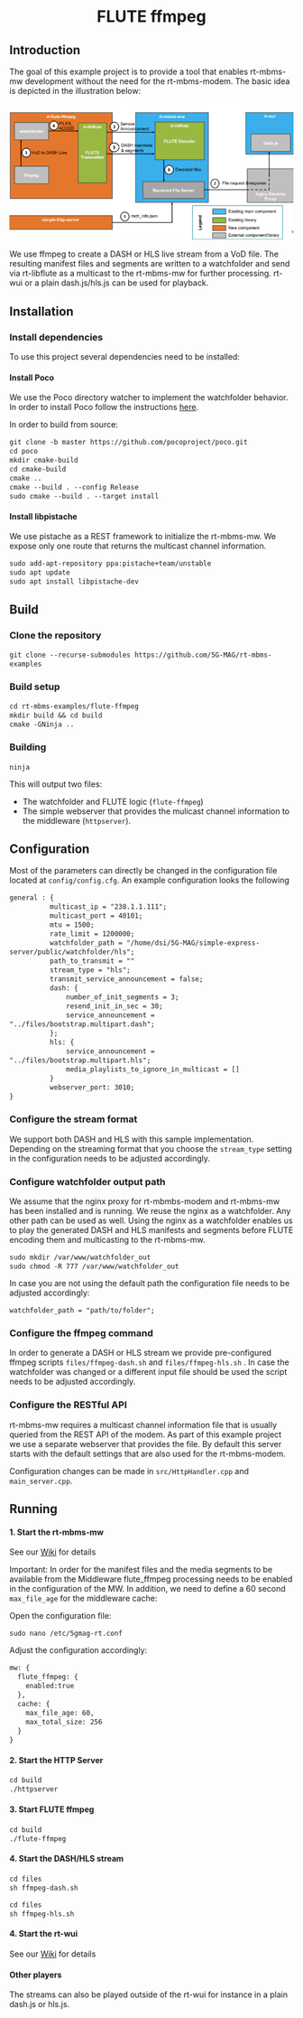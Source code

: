 <h1 align="center">FLUTE ffmpeg</h1>

## Introduction

The goal of this example project is to provide a tool that enables rt-mbms-mw development without the need for the
rt-mbms-modem. The basic idea is depicted in the illustration below:

![Architecture](files/wiki/flute-ffmpeg-architecture.png)

We use ffmpeg to create a DASH or HLS live stream from a VoD file. The resulting manifest files and segments are written to a
watchfolder and send via rt-libflute as a multicast to the rt-mbms-mw for further processing. rt-wui or a plain dash.js/hls.js
can be used for playback.

## Installation

### Install dependencies
To use this project several dependencies need to be installed:

#### Install Poco

We use the Poco directory watcher to implement the watchfolder behavior. In order to install Poco follow the
instructions [here](https://pocoproject.org/download.html).

In order to build from source:

````
git clone -b master https://github.com/pocoproject/poco.git
cd poco
mkdir cmake-build
cd cmake-build
cmake ..
cmake --build . --config Release
sudo cmake --build . --target install
````

#### Install libpistache

We use pistache as a REST framework to initialize the rt-mbms-mw. We expose only one route that returns the multicast
channel information.

````
sudo add-apt-repository ppa:pistache+team/unstable
sudo apt update
sudo apt install libpistache-dev
````

## Build

### Clone the repository

````
git clone --recurse-submodules https://github.com/5G-MAG/rt-mbms-examples
```` 

### Build setup

````
cd rt-mbms-examples/flute-ffmpeg
mkdir build && cd build
cmake -GNinja ..
````

### Building

````
ninja
````

This will output two files:  
* The watchfolder and FLUTE logic (`flute-ffmpeg`) 
* The simple webserver that provides the mulicast channel information to the middleware (`httpserver`).

## Configuration

Most of the parameters can directly be changed in the configuration file located at `config/config.cfg`. An example
configuration looks the following

````
general : {
          multicast_ip = "238.1.1.111";
          multicast_port = 40101;
          mtu = 1500;
          rate_limit = 1200000;
          watchfolder_path = "/home/dsi/5G-MAG/simple-express-server/public/watchfolder/hls";
          path_to_transmit = ""
          stream_type = "hls";
          transmit_service_announcement = false;
          dash: {
              number_of_init_segments = 3;
              resend_init_in_sec = 30;
              service_announcement = "../files/bootstrap.multipart.dash";
          };
          hls: {
              service_announcement = "../files/bootstrap.multipart.hls";
              media_playlists_to_ignore_in_multicast = []
          }
          webserver_port: 3010;
}
````

### Configure the stream format

We support both DASH and HLS with this sample implementation. Depending on the streaming format that you choose
the `stream_type` setting in the configuration needs to be adjusted accordingly.

### Configure watchfolder output path

We assume that the nginx proxy for rt-mbmbs-modem and rt-mbms-mw has been installed and is running. We reuse the nginx
as a watchfolder. Any other path can be used as well. Using the nginx as a watchfolder enables us to play the generated
DASH and HLS manifests and segments before FLUTE encoding them and multicasting to the rt-mbms-mw.

````
sudo mkdir /var/www/watchfolder_out
sudo chmod -R 777 /var/www/watchfolder_out
````

In case you are not using the default path the configuration file needs to be adjusted accordingly:

````
watchfolder_path = "path/to/folder";
````

### Configure the ffmpeg command

In order to generate a DASH or HLS stream we provide pre-configured ffmpeg scripts `files/ffmpeg-dash.sh`
and `files/ffmpeg-hls.sh` . In case the watchfolder was changed or a different input file should be used the script
needs to be adjusted accordingly.

### Configure the RESTful API

rt-mbms-mw requires a multicast channel information file that is usually queried from the REST API of the modem. As part
of this example project we use a separate webserver that provides the file. By default this server starts with the
default settings that are also used for the rt-mbms-modem.

Configuration changes can be made in `src/HttpHandler.cpp` and `main_server.cpp`.

## Running

#### 1. Start the rt-mbms-mw

See our [Wiki](https://github.com/5G-MAG/Documentation-and-Architecture/wiki/MBMS-Middleware) for details

Important: In order for the manifest files and the media segments to be available from the Middleware flute_ffmpeg
processing needs to be enabled in the configuration of the MW. In addition, we need to define a 60 second `max_file_age` 
for the middleware cache:

Open the configuration file:

````
sudo nano /etc/5gmag-rt.conf 
````

Adjust the configuration accordingly:

````
mw: {
  flute_ffmpeg: {
    enabled:true
  },
  cache: {
    max_file_age: 60,
    max_total_size: 256
  }
}
````

#### 2. Start the HTTP Server

````
cd build
./httpserver
````

#### 3. Start FLUTE ffmpeg

````
cd build
./flute-ffmpeg
````

#### 4. Start the DASH/HLS stream

````
cd files
sh ffmpeg-dash.sh
````

````
cd files
sh ffmpeg-hls.sh
````

#### 4. Start the rt-wui

See our [Wiki](https://github.com/5G-MAG/Documentation-and-Architecture/wiki/Webinterface) for details

#### Other players

The streams can also be played outside of the rt-wui for instance in a plain dash.js or hls.js.


